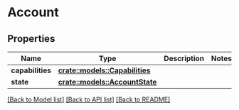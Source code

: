 # Account

## Properties

Name | Type | Description | Notes
------------ | ------------- | ------------- | -------------
**capabilities** | [**crate::models::Capabilities**](Capabilities.md) |  | 
**state** | [**crate::models::AccountState**](AccountState.md) |  | 

[[Back to Model list]](../README.md#documentation-for-models) [[Back to API list]](../README.md#documentation-for-api-endpoints) [[Back to README]](../README.md)


